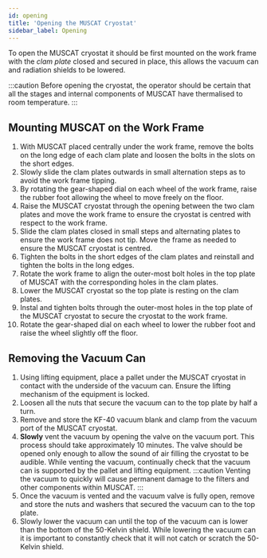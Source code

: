 ```yaml
---
id: opening
title: 'Opening the MUSCAT Cryostat'
sidebar_label: Opening
---
```


To open the MUSCAT cryostat it should be first mounted on the work frame with the _clam plate_ closed and secured in place, this allows the vacuum can and radiation shields to be lowered.

:::caution
Before opening the cryostat, the operator should be certain that all the stages and internal components of MUSCAT have thermalised to room temperature.
:::

## Mounting MUSCAT on the Work Frame

1. With MUSCAT placed centrally under the work frame, remove the bolts on the long edge of each clam plate and loosen the bolts in the slots on the short edges.
2. Slowly slide the clam plates outwards in small alternation steps as to avoid the work frame tipping.
3. By rotating the gear-shaped dial on each wheel of the work frame, raise the rubber foot allowing the wheel to move freely on the floor.
4. Raise the MUSCAT cryostat through the opening between the two clam plates and move the work frame to ensure the cryostat is centred with respect to the work frame.
5. Slide the clam plates closed in small steps and alternating plates to ensure the work frame does not tip. Move the frame as needed to ensure the MUSCAT cryostat is centred.
6. Tighten the bolts in the short edges of the clam plates and reinstall and tighten the bolts in the long edges.
7. Rotate the work frame to align the outer-most bolt holes in the top plate of MUSCAT with the corresponding holes in the clam plates.
8. Lower the MUSCAT cryostat so the top plate is resting on the clam plates.
9. Instal and tighten bolts through the outer-most holes in the top plate of the MUSCAT cryostat to secure the cryostat to the work frame.
10. Rotate the gear-shaped dial on each wheel to lower the rubber foot and raise the wheel slightly off the floor.

## Removing the Vacuum Can

1. Using lifting equipment, place a pallet under the MUSCAT cryostat in contact with the underside of the vacuum can. Ensure the lifting mechanism of the equipment is locked.
2. Loosen all the nuts that secure the vacuum can to the top plate by half a turn.
3. Remove and store the KF-40 vacuum blank and clamp from the vacuum port of the MUSCAT cryostat.
4. **Slowly** vent the vacuum by opening the valve on the vacuum port. This process should take approximately 10 minutes. The valve should be opened only enough to allow the sound of air filling the cryostat to be audible. While venting the vacuum, continually check that the vacuum can is supported by the pallet and lifting equipment.
:::caution
Venting the vacuum to quickly will cause permanent damage to the filters and other components within MUSCAT.
:::
5. Once the vacuum is vented and the vacuum valve is fully open, remove and store the nuts and washers that secured the vacuum can to the top plate.
6. Slowly lower the vacuum can until the top of the vacuum can is lower than the bottom of the 50-Kelvin shield. While lowering the vacuum can it is important to constantly check that it will not catch or scratch the 50-Kelvin shield.
